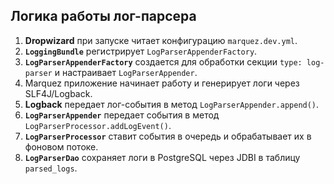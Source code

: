 ## Логика работы лог-парсера

1.  **Dropwizard** при запуске читает конфигурацию `marquez.dev.yml`.
2.  **`LoggingBundle`** регистрирует `LogParserAppenderFactory`.
3.  **`LogParserAppenderFactory`** создается для обработки секции `type: log-parser` и настраивает `LogParserAppender`.
4.  Marquez приложение начинает работу и генерирует логи через SLF4J/Logback.
5.  **Logback** передает лог-события в метод `LogParserAppender.append()`.
6.  **`LogParserAppender`** передает события в метод `LogParserProcessor.addLogEvent()`.
7.  **`LogParserProcessor`** ставит события в очередь и обрабатывает их в фоновом потоке.
8.  **`LogParserDao`** сохраняет логи в PostgreSQL через JDBI в таблицу `parsed_logs`.
